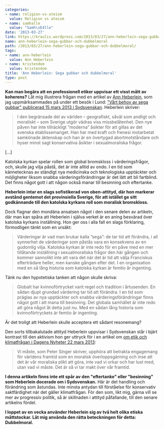 ```yaml
---
categories:
- name: religion-vs-ateism
  value: Religion vs ateism
- name: samhalle
  value: "Samh\xE4lle"
date: '2013-03-27'
link: https://kraulis.wordpress.com/2013/03/27/ann-heberlein-sega-gubbar-och-dubbelmoral/
name: ann-heberlein-sega-gubbar-och-dubbelmoral
path: /2013/03/27/ann-heberlein-sega-gubbar-och-dubbelmoral/
tags:
- name: ann-heberlein
  value: Ann Heberlein
- name: kristendom
  value: kristendom
title: 'Ann Heberlein: Sega gubbar och dubbelmoral'
type: post
---
```

**Kan man begära att en professionell etiker uppvisar ett visst mått av koherens?** Låt mig illustrera frågan med en artikel av [Ann Heberlein](http://sv.wikipedia.org/wiki/Ann_Heberlein), som jag uppmärksammades på under ett besök i Lund: ["Vårt behov av sega gubbar" publicerad 15 mars 2013 i Sydsvenskan](http://www.sydsvenskan.se/kultur--nojen/vart-behov-av-sega-gubbar/). Heberlein skriver:



> I den begränsade del av världen – geografiskt, såväl som andligt och moraliskt – som Sverige utgör vädras viss missbelåtenhet. Den nye påven har inte tillräckligt ”moderna” åsikter för att gillas av det svenska etablissemanget. Han har med kraft och frenesi motarbetat samkönade äktenskap och han är en övertygad abortmotståndare och hyser minst sagt konservativa åsikter i sexualmoraliska frågor.

[...]

Katolska kyrkan spelar rollen som global bromskloss i värderingsfrågor, och, skulle jag vilja påstå, det är inte alltid av ondo. I en tid som kännetecknas av ständigt nya medicinska och teknologiska upptäckter och möjligheter liksom snabba värderingsförändringar är det lätt att bli fartblind. Det finns något gott i att någon också manar till besinning och eftertanke.

**Heberlein intar en slags sofistikerad von oben-attityd, där hon markerar avstånd gentemot det provinsiella Sverige, för att istället ge sitt godkännande till den katolska kyrkans roll som moralisk bromskloss.**

Dock flagnar den mondäna ansatsen något i den senare delen av artikeln, där man kan spåra att Heberlein i själva verket är en aning besvärad över katolska kyrkans inställning. Hon ger oss i alla fall en slags förklaring, förmodligen tänkt som en ursäkt:

> Värderingar är vad man brukar kalla ”sega”: de tar tid att förändra, i all synnerhet de värderingar som påstås vara en konsekvens av en gudomlig vilja. Katolska kyrkan är inte redo för en påve med en mer tillåtande inställning i sexualmoraliska frågor den här gången och kommer sannolikt inte att vara det när det är tid att välja Franciskus efterträdare heller, men kanske gången efter det. I en organisation med en så lång historia som katolska kyrkan är femtio år ingenting.

Tänk nu den hypotetiska tanken att någon skulle skriva:

> Globalt har kvinnoförtrycket varit regel och tradition i årtusenden. En sådan djupt grundad värdering tar tid att förändra. I en tid som präglas av nya upptäckter och snabba värderingsförändringar finns något gott i att mana till besinning. Det globala samhället är inte redo att göra något åt detta just nu. Med en sådan lång historia som kvinnoförtryckets är femtio år ingenting.

Är det troligt att Heberlein skulle acceptera ett sådant resonemang?

Den sorts tillbakalutade attityd Heberlein uppvisar i Sydsvenskan står i bjärt kontrast till den aktivism hon ger uttryck för i en artikel om [om etik och klimatfrågan i Dagens Nyheter 22 mars 2013](http://www.dn.se/kultur-noje/debatt-essa/att-handla-mot-battre-vetande):

> Vi måste, som Peter Singer skriver, upphöra att betrakta engagemang för världens framtid som en moralisk överloppsgärning och inse att det är vår moraliska plikt att göra, inte vad vi orkar och har lust med, utan vad vi måste. Det är så vi tar makt över vår framtid.

**I denna artikeln finns inte ett spår av den "eftertanke" eller "besinning" som Heberlein docerade om i Sydsvenskan.** Här är det handling och förändring som åstundas. Inte minsta antydan till förståelse för konservativ saktfärdighet när det gäller klimatfrågan. För den som, likt mig, gärna vill se mer av progressiv politik, så är skillnaden i attityd påfallande, till den senare artikelns fördel.

**I loppet av en vecka använder Heberlein sig av två helt olika etiska måttstockar. Låt mig använda den rätta beteckningen för detta: Dubbelmoral.**

